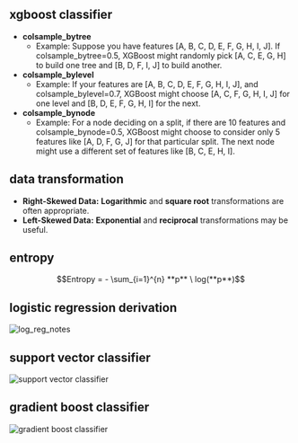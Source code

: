 ## xgboost classifier
* **colsample_bytree** <br>
  -  Example: Suppose you have features [A, B, C, D, E, F, G, H, I, J]. If colsample_bytree=0.5, XGBoost might randomly pick [A, C, E, G, H] to build one tree and [B, D, F, I, J] to build another.<br>
* **colsample_bylevel** <br>
  - Example: If your features are [A, B, C, D, E, F, G, H, I, J], and colsample_bylevel=0.7, XGBoost might choose [A, C, F, G, H, I, J] for one level and [B, D, E, F, G, H, I] for the next.<br>
* **colsample_bynode** <br>
  - Example: For a node deciding on a split, if there are 10 features and colsample_bynode=0.5, XGBoost might choose to consider only 5 features like [A, D, F, G, J] for that particular split. The next node might use a different set of features like [B, C, E, H, I].<br>

## data transformation
* **Right-Skewed Data:** **Logarithmic** and **square root** transformations are often appropriate.
* **Left-Skewed Data:** **Exponential** and **reciprocal** transformations may be useful.
## entropy
$$Entropy = - \sum_{i=1}^{n} **p** \ log(**p**)$$
## logistic regression derivation
![log_reg_notes](https://github.com/SHRIDHARKN/data_science/assets/74343939/81cbc9ae-95c8-456f-8762-3a1453d8577d)
## support vector classifier
![support vector classifier](https://github.com/SHRIDHARKN/data_science/assets/74343939/c5f79abe-81cc-4605-a923-a5a80b6b9f3c)
## gradient boost classifier
![gradient boost classifier](https://github.com/SHRIDHARKN/data_science/assets/74343939/967c09a0-13ac-424b-bb62-b2e9e9c38164)

